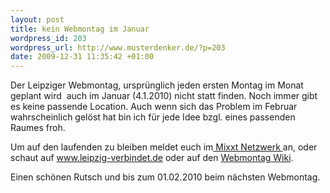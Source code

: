 ```yaml
--- 
layout: post
title: kein Webmontag im Januar
wordpress_id: 203
wordpress_url: http://www.musterdenker.de/?p=203
date: 2009-12-31 11:35:42 +01:00
---
```

Der Leipziger Webmontag, ursprünglich jeden ersten Montag im Monat geplant wird  auch im Januar (4.1.2010) nicht statt finden. Noch immer gibt es keine passende Location. Auch wenn sich das Problem im Februar wahrscheinlich gelöst hat bin ich für jede Idee bzgl. eines passenden Raumes froh.

Um auf den laufenden zu bleiben meldet euch im<a href="http://wbmle.mixxt.de/" target="_blank"> Mixxt Netzwerk </a>an, oder schaut auf <a href="http://www.leipzig-verbindet.de" target="_blank">www.leipzig-verbindet.de</a> oder auf den <a href="http://webmontag.de/location/leipzig/index" target="_blank">Webmontag Wiki</a>.

Einen schönen Rutsch und bis zum 01.02.2010 beim nächsten Webmontag.
